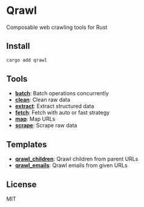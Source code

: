 # Qrawl

Composable web crawling tools for Rust

## Install

```bash
cargo add qrawl
```

## Tools

- **[batch](src/tools/batch)**: Batch operations concurrently 
- **[clean](src/tools/clean)**: Clean raw data
- **[extract](src/tools/extract)**: Extract structured data
- **[fetch](src/tools/fetch)**: Fetch with auto or fast strategy
- **[map](src/tools/map)**: Map URLs
- **[scrape](src/tools/scrape)**: Scrape raw data

## Templates

- **[qrawl_children](src/templates)**: Qrawl children from parent URLs
- **[qrawl_emails](src/templates)**: Qrawl emails from given URLs

## License

MIT
